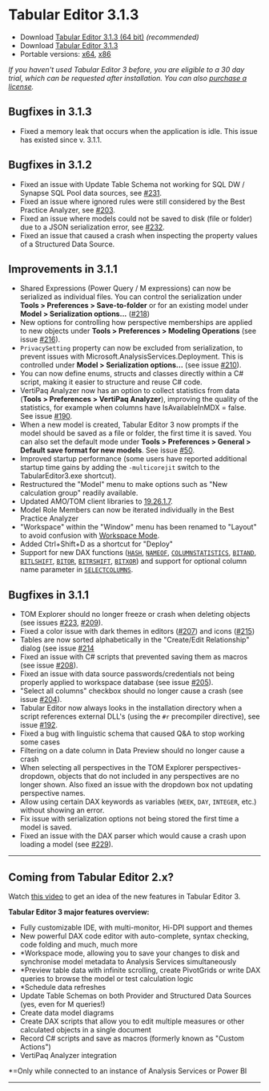 # Tabular Editor 3.1.3

- Download [Tabular Editor 3.1.3 (64 bit)](https://cdn.tabulareditor.com/files/TabularEditor.3.1.3.x64.msi) _(recommended)_
- Download [Tabular Editor 3.1.3](https://cdn.tabulareditor.com/files/TabularEditor.3.1.3.x86.msi)
- Portable versions: [x64](https://cdn.tabulareditor.com/files/TabularEditor.3.1.3.x64.zip), [x86](https://cdn.tabulareditor.com/files/TabularEditor.3.1.3.x86.zip)

_If you haven't used Tabular Editor 3 before, you are eligible to a 30 day trial, which can be requested after installation. You can also [purchase a license](https://tabulareditor.com/#licensing)._

## Bugfixes in 3.1.3

- Fixed a memory leak that occurs when the application is idle. This issue has existed since v. 3.1.1.

## Bugfixes in 3.1.2

- Fixed an issue with Update Table Schema not working for SQL DW / Synapse SQL Pool data sources, see [#231](https://github.com/TabularEditor/TabularEditor3/issues/231).
- Fixed an issue where ignored rules were still considered by the Best Practice Analyzer, see [#203](https://github.com/TabularEditor/TabularEditor3/issues/203).
- Fixed an issue where models could not be saved to disk (file or folder) due to a JSON serialization error, see [#232](https://github.com/TabularEditor/TabularEditor3/issues/232).
- Fixed an issue that caused a crash when inspecting the property values of a Structured Data Source.

## Improvements in 3.1.1

- Shared Expressions (Power Query / M expressions) can now be serialized as individual files. You can control the serialization under **Tools > Preferences > Save-to-folder** or for an existing model under **Model > Serialization options...** ([#218](https://github.com/TabularEditor/TabularEditor3/issues/218))
- New options for controlling how perspective memberships are applied to new objects under **Tools > Preferences > Modeling Operations** (see issue [#216](https://github.com/TabularEditor/TabularEditor3/issues/216)).
- `PrivacySetting` property can now be excluded from serialization, to prevent issues with Microsoft.AnalysisServices.Deployment. This is controlled under **Model > Serialization options...** (see issue [#210](https://github.com/TabularEditor/TabularEditor3/issues/210)).
- You can now define enums, structs and classes directly within a C# script, making it easier to structure and reuse C# code.
- VertiPaq Analyzer now has an option to collect statistics from data (**Tools > Preferences > VertiPaq Analyzer**), improving the quality of the statistics, for example when columns have IsAvailableInMDX = false. See issue [#190](https://github.com/TabularEditor/TabularEditor3/issues/290).
- When a new model is created, Tabular Editor 3 now prompts if the model should be saved as a file or folder, the first time it is saved. You can also set the default mode under **Tools > Preferences > General > Default save format for new models**. See issue [#50](https://github.com/TabularEditor/TabularEditor3/issues/50).
- Improved startup performance (some users have reported additional startup time gains by adding the `-multicorejit` switch to the TabularEditor3.exe shortcut).
- Restructured the "Model" menu to make options such as "New calculation group" readily available.
- Updated AMO/TOM client libraries to [19.26.1.7](https://www.nuget.org/packages/Microsoft.AnalysisServices.retail.amd64/).
- Model Role Members can now be iterated individually in the Best Practice Analyzer
- "Workspace" within the "Window" menu has been renamed to "Layout" to avoid confusion with [Workspace Mode](https://docs.tabulareditor.com/te3/tutorials/workspace-mode.html).
- Added Ctrl+Shift+D as a shortcut for "Deploy"
- Support for new DAX functions ([`HASH`](https://dax.guide/hash), [`NAMEOF`](https://dax.guide/nameof), [`COLUMNSTATISTICS`](https://dax.guide/columnstatistics), [`BITAND`](https://dax.guide/bitand), [`BITLSHIFT`](https://dax.guide/bitlshift), [`BITOR`](https://dax.guide/bitor), [`BITRSHIFT`](https://dax.guide/bitrshift), [`BITXOR`](https://dax.guide/bitxor)) and support for optional column name parameter in [`SELECTCOLUMNS`](https://dax.guide/selectcolumns).

## Bugfixes in 3.1.1

- TOM Explorer should no longer freeze or crash when deleting objects (see issues [#223](https://github.com/TabularEditor/TabularEditor3/issues/223), [#209](https://github.com/TabularEditor/TabularEditor3/issues/209)).
- Fixed a color issue with dark themes in editors ([#207](https://github.com/TabularEditor/TabularEditor3/issues/207)) and icons ([#215](https://github.com/TabularEditor/TabularEditor3/issues/215))
- Tables are now sorted alphabetically in the "Create/Edit Relationship" dialog (see issue [#214](https://github.com/TabularEditor/TabularEditor3/issues/214)
- Fixed an issue with C# scripts that prevented saving them as macros (see issue [#208](https://github.com/TabularEditor/TabularEditor3/issues/208)).
- Fixed an issue with data source passwords/credentials not being properly applied to workspace database (see issue [#205](https://github.com/TabularEditor/TabularEditor3/issues/205)).
- "Select all columns" checkbox should no longer cause a crash (see issue [#204](https://github.com/TabularEditor/TabularEditor3/issues/204)).
- Tabular Editor now always looks in the installation directory when a script references external DLL's (using the `#r` precompiler directive), see issue [#192](https://github.com/TabularEditor/TabularEditor3/issues/192).
- Fixed a bug with linguistic schema that caused Q&A to stop working some cases
- Filtering on a date column in Data Preview should no longer cause a crash
- When selecting all perspectives in the TOM Explorer perspectives-dropdown, objects that do not included in any perspectives are no longer shown. Also fixed an issue with the dropdown box not updating perspective names.
- Allow using certain DAX keywords as variables (`WEEK`, `DAY`, `INTEGER`, etc.) without showing an error.
- Fix issue with serialization options not being stored the first time a model is saved.
- Fixed an issue with the DAX parser which would cause a crash upon loading a model (see [#229](https://github.com/TabularEditor/TabularEditor3/issues/229)).

---

## Coming from Tabular Editor 2.x?

Watch [this video](https://www.youtube.com/watch?v=pt3DdcjfImY) to get an idea of the new features in Tabular Editor 3.

**Tabular Editor 3 major features overview:**

- Fully customizable IDE, with multi-monitor, Hi-DPI support and themes
- New powerful DAX code editor with auto-complete, syntax checking, code folding and much, much more
- \*Workspace mode, allowing you to save your changes to disk and synchronise model metadata to Analysis Services simultaneously
- \*Preview table data with infinite scrolling, create PivotGrids or write DAX queries to browse the model or test calculation logic
- \*Schedule data refreshes
- Update Table Schemas on both Provider and Structured Data Sources (yes, even for M queries!)
- Create data model diagrams
- Create DAX scripts that allow you to edit multiple measures or other calculated objects in a single document
- Record C# scripts and save as macros (formerly known as "Custom Actions")
- VertiPaq Analyzer integration

\*=Only while connected to an instance of Analysis Services or Power BI

---